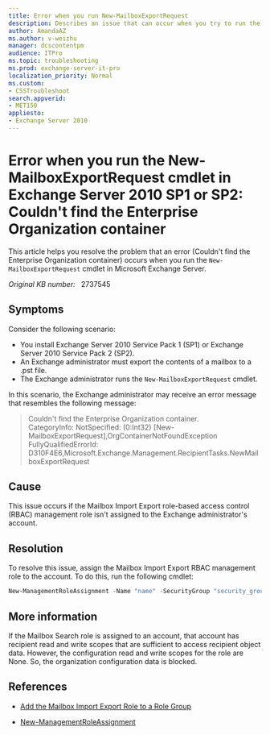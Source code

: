```yaml
---
title: Error when you run New-MailboxExportRequest
description: Describes an issue that can occur when you try to run the New-MailboxExportRequest cmdlet in Exchange Server 2010 SP1 or Exchange Server 2010 SP2, and provides a resolution.
author: AmandaAZ
ms.author: v-weizhu
manager: dcscontentpm
audience: ITPro
ms.topic: troubleshooting
ms.prod: exchange-server-it-pro
localization_priority: Normal
ms.custom:
- CSSTroubleshoot
search.appverid: 
- MET150
appliesto:
- Exchange Server 2010
---
```

# Error when you run the New-MailboxExportRequest cmdlet in Exchange Server 2010 SP1 or SP2: Couldn't find the Enterprise Organization container

This article helps you resolve the problem that an error (Couldn't find the Enterprise Organization container) occurs when you run the `New-MailboxExportRequest` cmdlet in Microsoft Exchange Server.

_Original KB number:_ &nbsp; 2737545

## Symptoms

Consider the following scenario:

- You install Exchange Server 2010 Service Pack 1 (SP1) or Exchange Server 2010 Service Pack 2 (SP2).
- An Exchange administrator must export the contents of a mailbox to a .pst file.
- The Exchange administrator runs the `New-MailboxExportRequest` cmdlet.

In this scenario, the Exchange administrator may receive an error message that resembles the following message:

> Couldn't find the Enterprise Organization container.  
> CategoryInfo: NotSpecified: (0:Int32) [New-MailboxExportRequest],OrgContainerNotFoundException  
> FullyQualifiedErrorId: D310F4E6,Microsoft.Exchange.Management.RecipientTasks.NewMailboxExportRequest

## Cause

This issue occurs if the Mailbox Import Export role-based access control (RBAC) management role isn't assigned to the Exchange administrator's account.

## Resolution

To resolve this issue, assign the Mailbox Import Export RBAC management role to the account. To do this, run the following cmdlet:

```powershell
New-ManagementRoleAssignment -Name "name" -SecurityGroup "security_group_name" -Role "Mailbox Import Export"  
```

## More information

If the Mailbox Search role is assigned to an account, that account has recipient read and write scopes that are sufficient to access recipient object data. However, the configuration read and write scopes for the role are None. So, the organization configuration data is blocked.

## References

- [Add the Mailbox Import Export Role to a Role Group](/previous-versions/office/exchange-server-2010/ee633452(v=exchg.141))

- [New-ManagementRoleAssignment](/powershell/module/exchange/new-managementroleassignment?view=exchange-ps)
